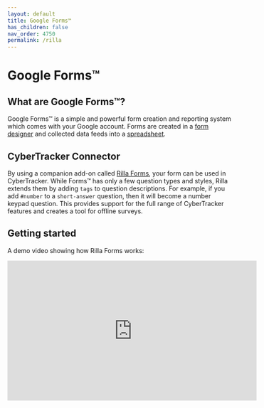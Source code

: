 ```yaml
---
layout: default
title: Google Forms™
has_children: false
nav_order: 4750
permalink: /rilla
---
```


# Google Forms™

## What are Google Forms™?
Google Forms™ is a simple and powerful form creation and reporting system which comes with your Google account. Forms are created in a [form designer](https://forms.google.com) and collected data feeds into a [spreadsheet](https://sheets.google.com). 

## CyberTracker Connector
By using a companion add-on called [Rilla Forms](https://rillaforms.com), your form can be used in CyberTracker. While Forms™ has only a few question types and styles, Rilla extends them by adding `tags` to question descriptions. For example, if you add `#number` to a `short-answer` question, then it will become a number keypad question. This provides support for the full range of CyberTracker features and creates a tool for offline surveys.

## Getting started
A demo video showing how Rilla Forms works:<br/>
<iframe width="560" height="315" src="https://www.youtube.com/embed/fxvX7tTkPLA" frameborder="0" allowfullscreen></iframe>

